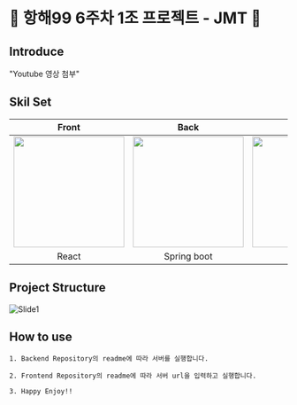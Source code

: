 # 🌟 항해99 6주차 1조 프로젝트 - JMT 🌟

## Introduce

"Youtube 영상 첨부"

## Skil Set

| Front | Back | Database | Infra |
| :---: | :---: | :---: | :---: |
| <img src= "https://images.velog.io/images/jini_eun/post/107f5cfb-e97c-4c4c-b997-06098062e5b3/image.png" width = "200">| <img src="https://images.velog.io/images/galaxy/post/b501f325-1810-4e26-962e-e66ca0b94ca9/image.png" width = "200">| <img src="https://images.velog.io/images/bae_mung/post/2db5f978-3851-4b52-9242-8f1e9307755b/mysql.png" width = "200" >| <img src="https://futurumresearch.com/wp-content/uploads/2020/01/aws-logo.png" width = "200" >|
| React | Spring boot | MySQL | AWS |

## Project Structure
![Slide1](https://user-images.githubusercontent.com/66009926/180599960-ed995e0e-2323-4c12-a54d-6da946f8e0cd.jpg)

## How to use

```
1. Backend Repository의 readme에 따라 서버를 실행합니다.

2. Frontend Repository의 readme에 따라 서버 url을 입력하고 실행합니다.

3. Happy Enjoy!!    
```




